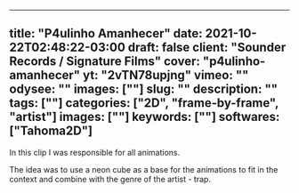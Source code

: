 
---
title: "P4ulinho Amanhecer"
date: 2021-10-22T02:48:22-03:00
draft: false
client: "Sounder Records / Signature Films"
cover: "p4ulinho-amanhecer"
yt: "2vTN78upjng"
vimeo: ""
odysee: ""
images: [""]
slug: ""
description: ""
tags: [""]
categories: ["2D", "frame-by-frame", "artist"]
images: [""]
keywords: [""]
softwares: ["Tahoma2D"]
---

In this clip I was responsible for all animations.

The idea was to use a neon cube as a base for the animations to fit in the context and combine with the genre of the artist - trap.
